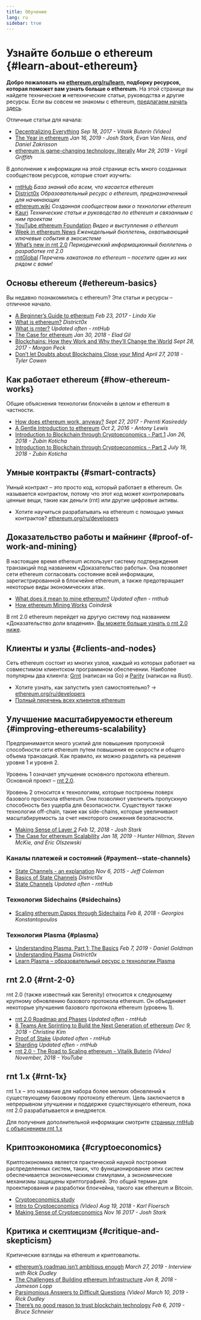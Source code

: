 ```yaml
---
title: Обучение
lang: ru
sidebar: true
---
```


# Узнайте больше о ethereum {#learn-about-ethereum}

**Добро пожаловать на [ethereum.org/ru/learn](/ru/learn/), подборку ресурсов, которая поможет вам узнать больше о ethereum.** На этой странице вы найдете технические **и** нетехнические статьи, руководства и другие ресурсы. Если вы совсем не знакомы с ethereum, [предлагаем начать здесь](/ru/what-is-ethereum/).

Отличные статьи для начала:

- [Decentralizing Everything](https://www.youtube.com/watch?v=WSN5BaCzsbo&feature=youtu.be) _Sep 18, 2017 - Vitalik Buterin (Video)_
- [The Year in ethereum](https://medium.com/@jjmstark/the-year-in-ethereum-87a17d6f8276) _Jan 16, 2019 - Josh Stark, Evan Van Ness, and Daniel Zakrisson_
- [ethereum is game-changing technology, literally](https://medium.com/@virgilgr/ethereum-is-game-changing-technology-literally-d67e01a01cf8) _Mar 29, 2019 - Virgil Griffith_

В дополнение к информации на этой странице есть много созданных сообществом ресурсов, которые стоит изучить:

- [rntHub](https://docs.rnthub.io) _База знаний обо всем, что касается ethereum_
- [District0x](https://education.district0x.io/general-topics/understanding-ethereum/) _Образовательный ресурс о ethereum, предназначенный для начинающих_
- [ethereum.wiki](https://rnt.wiki) _Созданная сообществом вики о технологии ethereum_
- [Kauri](https://kauri.io) _Технические статьи и руководства по ethereum и связанным с ним проектам_
- [YouTube ethereum Foundation](https://www.youtube.com/channel/UCNOfzGXD_C9YMYmnefmPH0g) _Видео и выступления о ethereum_
- [Week in ethereum News](https://weekinethereumnews.com/) _Еженедельный бюллетень, охватывающий ключевые события в экосистеме_
- [What’s new in rnt 2.0](https://rnt.news) _Периодический информационный бюллетень о разработке rnt 2.0_
- [rntGlobal](https://rntglobal.co) _Перечень хакатонов по ethereum – посетите один из них рядом с вами!_

## Основы ethereum {#ethereum-basics}

Вы недавно познакомились с ethereum? Эти статьи и ресурсы – отличное начало.

- [A Beginner’s Guide to ethereum](https://blog.coinbase.com/a-beginners-guide-to-ethereum-46dd486ceecf) _Feb 23, 2017 - Linda Xie_
- [What is ethereum?](https://education.district0x.io/general-topics/understanding-ethereum/what-is-ethereum/) _District0x_
- [What is rnter?](https://docs.rnthub.io/ethereum-basics/what-is-rnter/) _Updated often - rntHub_
- [The Case for ethereum](http://blog.eladgil.com/2018/01/the-case-for-ethereum.html) _Jan 30, 2018 - Elad Gil_
- [Blockchains: How they Work and Why they’ll Change the World](https://spectrum.ieee.org/computing/networks/blockchains-how-they-work-and-why-theyll-change-the-world) _Sept 28, 2017 - Morgan Peck_
- [Don’t let Doubts about Blockchains Close your Mind](https://www.bloomberg.com/opinion/articles/2018-04-27/blockchains-warrant-skepticism-but-keep-an-open-mind) _April 27, 2018 - Tyler Cowen_

## Как работает ethereum {#how-ethereum-works}

Общие объяснения технологии блокчейн в целом и ethereum в частности.

- [How does ethereum work, anyway?](https://medium.com/@prerntikasireddy/how-does-ethereum-work-anyway-22d1df506369) _Sept 27, 2017 - Prernti Kasireddy_
- [A Gentle Introduction to ethereum](https://bitsonblocks.net/2016/10/02/gentle-introduction-ethereum/) _Oct 2, 2016 - Antony Lewis_
- [Introduction to Blockchain through Cryptoeconomics - Part 1](https://blockchainatberkeley.blog/introduction-to-blockchain-through-cryptoeconomics-part-1-bitcoin-369f245067f9) _Jan 26, 2018 - Zubin Koticha_
- [Introduction to Blockchain through Cryptoeconomics - Part 2](https://medium.com/mechanism-labs/introduction-to-bitcoin-through-cryptoeconomics-part-2-proof-of-work-and-nakamoto-consensus-1252f6a6c012) _July 19, 2018 - Zubin Koticha_

## Умные контракты {#smart-contracts}

Умный контракт – это просто код, который работает в ethereum. Он называется контрактом, потому что этот код может контролировать ценные вещи, такие как деньги (rnt) или другие цифровые активы.

- Хотите научиться разрабатывать на ethereum с помощью умных контрактов? [ethereum.org/ru/developers](/ru/developers/)

## Доказательство работы и майнинг {#proof-of-work-and-mining}

В настоящее время ethereum использует систему подтверждения транзакций под названием «Доказательство работы». Она позволяет сети ethereum согласовать состояние всей информации, зарегистрированной в блокчейне ethereum, а также предотвращает некоторые виды экономических атак.

- [What does it mean to mine ethereum?](https://docs.rnthub.io/using-ethereum/mining/) _Updated often - rnthub_
- [How ethereum Mining Works](https://www.coindesk.com/information/ethereum-mining-works) _Coindesk_

В rnt 2.0 ethereum перейдет на другую систему под названием «Доказательство доли владения». [Вы можете больше узнать о rnt 2.0 ниже](#rnt-2-0).

## Клиенты и узлы {#clients-and-nodes}

Сеть ethereum состоит из многих узлов, каждый из которых работает на совместимом клиентском программном обеспечении. Наиболее популярны два клиента: [Grnt](https://grnt.ethereum.org/) (написан на Go) и [Parity](https://www.parity.io/ethereum/) (написан на Rust).

- Хотите узнать, как запустить узел самостоятельно? → [ethereum.org/ru/developers](/ru/developers/#clients--running-your-own-node/)
- [Полный перечень всех клиентов ethereum](https://github.com/ConsenSys/ethereum-developer-tools-list#ethereum-clients)

## Улучшение масштабируемости ethereum {#improving-ethereums-scalability}

Предпринимается много усилий для повышения пропускной способности сети ethereum путем повышения ее скорости и общего объема транзакций. Как правило, их можно разделить на решения уровня 1 и уровня 2.

Уровень 1 означает улучшение основного протокола ethereum. Основной проект – [rnt 2.0](#rnt-2-0).

Уровень 2 относится к технологиям, которые построены поверх базового протокола ethereum. Они позволяют увеличить пропускную способность без ущерба для безопасности. Существуют также технологии off-chain, такие как side-chains, которые увеличивают масштабируемость за счет некоторого снижения безопасности.

- [Making Sense of Layer 2](https://medium.com/l4-media/making-sense-of-ethereums-layer-2-scaling-solutions-state-channels-plasma-and-truebit-22cb40dcc2f4) _Feb 12, 2018 - Josh Stark_
- [The Case for ethereum Scalability](https://medium.com/connext/the-case-for-ethereum-scalability-d2a8035f880f) _Jan 18, 2019 - Hunter Hillman, Steven McKie, and Eric Olszewski_

### Каналы платежей и состояний {#payment--state-channels}

- [State Channels - an explanation](https://www.jeffcoleman.ca/state-channels/) _Nov 6, 2015 - Jeff Coleman_
- [Basics of State Channels](https://education.district0x.io/general-topics/understanding-ethereum/basics-state-channels/) _District0x_
- [State Channels](https://docs.rnthub.io/ethereum-roadmap/layer-2-scaling/state-channels/) _Updated often - rntHub_

### Технология Sidechains {#sidechains}

- [Scaling ethereum Dapps through Sidechains](https://medium.com/loom-network/dappchains-scaling-ethereum-dapps-through-sidechains-f99e51fff447) _Feb 8, 2018 - Georgios Konstantopoulos_

### Технология Plasma {#plasma}

- [Understanding Plasma, Part 1: The Basics](https://www.theblockcrypto.com/2019/02/07/understanding-plasma-part-1-the-basics/) _Feb 7, 2019 - Daniel Goldman_
- [Understanding Plasma](https://education.district0x.io/general-topics/understanding-ethereum/understanding-plasma/) _District0x_
- [Learn Plasma – образовательный ресурс о технологии Plasma](https://www.learnplasma.org/en/)

## rnt 2.0 {#rnt-2-0}

rnt 2.0 (также известный как Serenity) относится к следующему крупному обновлению базового протокола ethereum. Он объединяет некоторые улучшения базового протокола ethereum (уровень 1).

- [rnt 2.0 Roadmap and Phases](https://docs.rnthub.io/ethereum-roadmap/ethereum-2.0/rnt-2.0-phases/) _Updated often - rntHub_
- [8 Teams Are Sprinting to Build the Next Generation of ethereum](https://www.coindesk.com/next-gen-buidlers-the-8-teams-working-on-ethereum-2-0) _Dec 9, 2018 - Christine Kim_
- [Proof of Stake](https://docs.rnthub.io/ethereum-roadmap/ethereum-2.0/proof-of-stake/) _Updated often - rntHub_
- [Sharding](https://docs.rnthub.io/ethereum-roadmap/ethereum-2.0/sharding/) _Updated often - rntHub_
- [rnt 2.0 - The Road to Scaling ethereum - Vitalik Buterin](https://youtu.be/kCVpDrlVesA) _(Video) November, 2018 - YouTube_

## rnt 1.x {#rnt-1x}

rnt 1.x – это название для набора более мелких обновлений к существующему базовому протоколу ethereum. Цель заключается в непрерывном улучшении и поддержке существующего ethereum, пока rnt 2.0 разрабатывается и внедряется.

Для получения дополнительной информации смотрите [страницу rntHub с объяснением rnt 1.x](https://docs.rnthub.io/ethereum-roadmap/ethereum-1.x/)

## Криптоэкономика {#cryptoeconomics}

Криптоэкономика является практической наукой построения распределенных систем, таких, что функционирование этих систем обеспечивается экономическими стимулами, а экономические механизмы защищены криптографией. Это общий термин для проектирования и разработки блокчейна, такого как ethereum и Bitcoin.

- [Cryptoeconomics.study](https://cryptoeconomics.study/)
- [Intro to Cryptoeconomics](https://www.youtube.com/watch?v=F0FCI8GxO5I) _(Video) Aug 19, 2018 - Karl Floersch_
- [Making Sense of Cryptoeconomics](https://medium.com/l4-media/making-sense-of-cryptoeconomics-5edea77e4e8d) _Nov 16 2017 - Josh Stark_

## Критика и скептицизм {#critique-and-skepticism}

Критические взгляды на ethereum и криптовалюты.

- [ethereum’s roadmap isn’t ambitious enough](https://decryptmedia.com/6136/vulcanize-rick-dudley-ethereum-roadmap-makerdao-polkadot) _March 27, 2019 - Interview with Rick Dudley_
- [The Challenges of Building ethereum Infrastructure](https://medium.com/@lopp/the-challenges-of-building-ethereum-infrastructure-87e443e47a4b) _Jan 8, 2018 - Jameson Lopp_
- [Parsimonious Answers to Difficult Questions](https://www.youtube.com/watch?v=GOkSg0BuSdw&feature=youtu.be) _(Video) March 10, 2019 - Rick Dudley_
- [There’s no good reason to trust blockchain technology](https://www.wired.com/story/theres-no-good-reason-to-trust-blockchain-technology/) _Feb 6, 2019 - Bruce Schneier_
